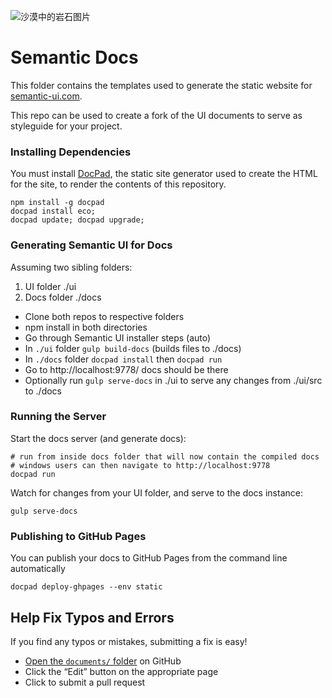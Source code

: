 ![沙漠中的岩石图片](https://markdown.com.cn/assets/img/philly-magic-garden.9c0b4415.jpg "Shiprock")
# Semantic Docs

This folder contains the templates used to generate the static website for [semantic-ui.com](http://www.semantic-ui.com). 

This repo can be used to create a fork of the UI documents to serve as styleguide for your project.

### Installing Dependencies


You must install [DocPad](http://github.com/docpad/docpad), the static site generator used to create the HTML for the site, to render the contents of this repository.
```
npm install -g docpad
docpad install eco;
docpad update; docpad upgrade;
```

### Generating Semantic UI for Docs

Assuming two sibling folders:

1. UI folder ./ui
2. Docs folder ./docs

* Clone both repos to respective folders
* npm install in both directories
* Go through Semantic UI installer steps (auto)
* In `./ui` folder `gulp build-docs` (builds files to ./docs)
* In `./docs` folder `docpad install` then `docpad run`
* Go to http://localhost:9778/ docs should be there
* Optionally run `gulp serve-docs` in ./ui to serve any changes from ./ui/src to ./docs

### Running the Server

Start the docs server (and generate docs):

```
# run from inside docs folder that will now contain the compiled docs
# windows users can then navigate to http://localhost:9778
docpad run
```


Watch for changes from your UI folder, and serve to the docs instance:

```
gulp serve-docs
```

### Publishing to GitHub Pages

You can publish your docs to GitHub Pages from the command line automatically
```
docpad deploy-ghpages --env static
```


## Help Fix Typos and Errors

If you find any typos or mistakes, submitting a fix is easy!

- [Open the `documents/` folder](https://github.com/Semantic-Org/Semantic-UI-Docs/tree/master/server/documents) on GitHub
- Click the “Edit” button on the appropriate page
- Click to submit a pull request

